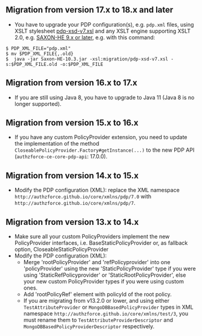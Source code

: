 ## Migration from version 17.x to 18.x and later
- You have to upgrade your PDP configuration(s), e.g. `pdp.xml` files, using XSLT stylesheet [pdp-xsd-v7.xsl](migration/pdp-xsd-v7.xsl) and any XSLT engine supporting XSLT 2.0, e.g. [SAXON-HE 9.x or later](https://www.saxonica.com/download/java.xml), e.g. with this command:
```shell
$ PDP_XML_FILE="pdp.xml"
$ mv $PDP_XML_FILE{,.old}
$  java -jar Saxon-HE-10.3.jar -xsl:migration/pdp-xsd-v7.xsl -s:$PDP_XML_FILE.old -o:$PDP_XML_FILE
```

## Migration from version 16.x to 17.x
- If you are still using Java 8, you have to upgrade to Java 11 (Java 8 is no longer supported).

## Migration from version 15.x to 16.x
- If you have any custom PolicyProvider extension, you need to update the implementation of the method `CloseablePolicyProvider.Factory#getInstance(...)` to the new PDP API (`authzforce-ce-core-pdp-api`: 17.0.0).

## Migration from version  14.x to 15.x
- Modify the PDP configuration (XML): replace the XML namespace `http://authzforce.github.io/core/xmlns/pdp/7.0` with `http://authzforce.github.io/core/xmlns/pdp/7`.

## Migration from version 13.x to 14.x
- Make sure all your custom PolicyProviders implement the new PolicyProvider interfaces, i.e. BaseStaticPolicyProvider or, as fallback option, CloseableStaticPolicyProvider
- Modify the PDP configuration (XML):
  - Merge 'rootPolicyProvider' and 'refPolicyprovider' into one 'policyProvider' using the new 'StaticPolicyProvider' type if you were using 'StaticRefPolicyprovider' or 'StaticRootPolicyProvider', else your new custom PolicyProvider types if you were using custom ones.
  - Add 'rootPolicyRef' element with policyId of the root policy.
  - If you are migrating from v13.2.0 or lower, and using either `TestAttributeProvider` or `MongoDBBasedPolicyProvider` types in XML namespace `http://authzforce.github.io/core/xmlns/test/3`, you must rename them to `TestAttributeProviderDescriptor` and `MongoDBBasedPolicyProviderDescriptor` respectively.
